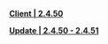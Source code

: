 **[Client | 2.4.50](https://autopatchhk.yuanshen.com/client_app/download/beta_pc/20220103113746_1iEKfOMsMgpjPbFT/GenshinImpact_2.4.50_beta.zip)**

**[Update | 2.4.50 - 2.4.51](https://autopatchhk.yuanshen.com/client_app/beta_update/hk4e_global/25/game_2.4.50_2.4.51_diff_CkfeSji0uPLI4gQM.zip)**
